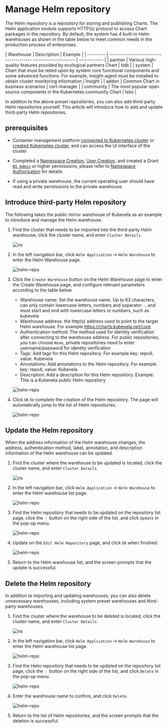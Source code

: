 # Manage Helm repository

The Helm repository is a repository for storing and publishing Charts. The Helm application module supports HTTP(s) protocol to access Chart packages in the repository. By default, the system has 4 built-in Helm warehouses as shown in the table below to meet common needs in the production process of enterprises.

| Warehouse | Description | Example |
| --------- | --------------------------------------- --------------------- | ------------ |
| partner | Various high-quality features provided by ecological partners Chart | tidb |
| system | Chart that must be relied upon by system core functional components and some advanced functions. For example, insight-agent must be installed to obtain cluster monitoring information | Insight |
| addon | Common Chart in business scenarios | cert-manager |
| community | The most popular open source components in the Kubernetes community Chart | Istio |

In addition to the above preset repositories, you can also add third-party Helm repositories yourself. This article will introduce how to add and update third-party Helm repositories.

## prerequisites

- Container management platform [connected to Kubernetes cluster](../Clusters/JoinACluster.md) or [created Kubernetes cluster](../Clusters/CreateCluster.md), and can access the UI interface of the cluster

- Completed a [Namespace Creation](../Namespaces/createtens.md), [User Creation](../../../ghippo/04UserGuide/01UserandAccess/User.md), and created a Grant [`NS Admin`](../Permissions/PermissionBrief.md#ns-admin) or higher permissions, please refer to [Namespace Authorization](../Permissions/Cluster-NSAuth.md) for details.

- If using a private warehouse, the current operating user should have read and write permissions to the private warehouse.

## Introduce third-party Helm repository

The following takes the public mirror warehouse of Kubevela as an example to introduce and manage the Helm warehouse.

1. Find the cluster that needs to be imported into the third-party Helm warehouse, click the cluster name, and enter `Cluster Details`.

    ![ns](../../images/crd01.png)

2. In the left navigation bar, click `Helm Application` -> `Helm Warehouse` to enter the Helm Warehouse page.

    ![helm-repo](../../images/helmrepo01.png)

3. Click the `Create Warehouse` button on the Helm Warehouse page to enter the Create Warehouse page, and configure relevant parameters according to the table below.

    - Warehouse name: Set the warehouse name. Up to 63 characters, can only contain lowercase letters, numbers and separator `-`, and must start and end with lowercase letters or numbers, such as kubevela
    - Warehouse address: the http(s) address used to point to the target Helm warehouse. For example <https://charts.kubevela.net/core>
    - Authentication method: The method used for identity verification after connecting to the warehouse address. For public repositories, you can choose `None`, private repositories need to enter username/password for identity verification
    - Tags: Add tags for this Helm repository. For example key: repo4; value: Kubevela
    - Annotations: Add annotations to the Helm repository. For example key: repo4; value: Kubevela
    - Description: Add a description for this Helm repository. Example: This is a Kubevela public Helm repository

    ![helm-repo](../../images/helmrepo02.png)

4. Click `OK` to complete the creation of the Helm repository. The page will automatically jump to the list of Helm repositories.

    ![helm-repo](../../images/helmrepo03.png)

## Update the Helm repository

When the address information of the Helm warehouse changes, the address, authentication method, label, annotation, and description information of the Helm warehouse can be updated.

1. Find the cluster where the warehouse to be updated is located, click the cluster name, and enter `Cluster Details`.

    ![ns](../../images/crd01.png)

2. In the left navigation bar, click `Helm Application` -> `Helm Warehouse` to enter the Helm warehouse list page.

    ![helm-repo](../../images/helmrepo01.png)

3. Find the Helm repository that needs to be updated on the repository list page, click the `⋮` button on the right side of the list, and click `Update` in the pop-up menu.

    ![helm-repo](../../images/helmrepo04.png)

4. Update on the `Edit Helm Repository` page, and click `OK` when finished.

    ![helm-repo](../../images/helmrepo05.png)

5. Return to the Helm warehouse list, and the screen prompts that the update is successful.

## Delete the Helm repository

In addition to importing and updating warehouses, you can also delete unnecessary warehouses, including system preset warehouses and third-party warehouses.

1. Find the cluster where the warehouse to be deleted is located, click the cluster name, and enter `Cluster Details`.

    ![ns](../../images/crd01.png)

2. In the left navigation bar, click `Helm Application` -> `Helm Warehouse` to enter the Helm warehouse list page.

    ![helm-repo](../../images/helmrepo01.png)

3. Find the Helm repository that needs to be updated on the repository list page, click the `⋮` button on the right side of the list, and click `Delete` in the pop-up menu.

    ![helm-repo](../../images/helmrepo07.png)

4. Enter the warehouse name to confirm, and click `Delete`.

    ![helm-repo](../../images/helmrepo08.png)

5. Return to the list of Helm repositories, and the screen prompts that the deletion is successful.